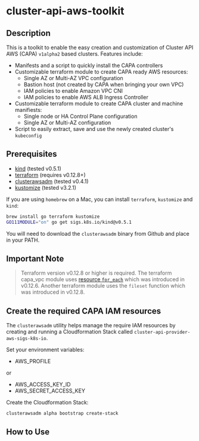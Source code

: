 # cluster-api-aws-toolkit

## Description

This is a toolkit to enable the easy creation and customization of Cluster API AWS (CAPA) `v1alpha2` based clusters. Features include:
* Manifests and a script to quickly install the CAPA controllers
* Customizable terraform module to create CAPA ready AWS resources:
    - Single AZ or Multi-AZ VPC configuration
    - Bastion host (not created by CAPA when bringing your own VPC)
    - IAM policies to enable Amazon VPC CNI
    - IAM policies to enable AWS ALB Ingress Controller
* Customizable terraform module to create CAPA cluster and machine manifiests:
    - Single node or HA Control Plane configuration
    - Single AZ or Multi-AZ configuration
* Script to easily extract, save and use the newly created cluster's `kubeconfig`

## Prerequisites

* [kind](https://kind.sigs.k8s.io/#installation-and-usage) (tested v0.5.1)
* [terraform](https://learn.hashicorp.com/terraform/getting-started/install.html) (requires v0.12.8+)
* [clusterawsadm](https://github.com/kubernetes-sigs/cluster-api-provider-aws/releases) (tested v0.4.1)
* [kustomize](https://github.com/kubernetes-sigs/kustomize/releases) (tested v3.2.1)

If you are using `homebrew` on a Mac, you can install `terraform`, `kustomize` and `kind`:

```bash
brew install go terraform kustomize
GO111MODULE="on" go get sigs.k8s.io/kind@v0.5.1
```

You will need to download the `clusterawsadm` binary from Github and place in your PATH.

## Important Note

> Terraform version v0.12.8 or higher is required. The terraform capa_vpc module uses [resource `for_each`](https://www.terraform.io/docs/configuration/resources.html#for_each-multiple-resource-instances-defined-by-a-map-or-set-of-strings) which was introduced in v0.12.6. Another terraform module uses the `fileset` function which was introduced in v0.12.8.

## Create the required CAPA IAM resources

The `clusterawsadm` utility helps manage the require IAM resources by creating and running a Cloudformation Stack called `cluster-api-provider-aws-sigs-k8s-io`.

Set your environment variables:
* AWS_PROFILE

or

* AWS_ACCESS_KEY_ID
* AWS_SECRET_ACCESS_KEY

Create the Cloudformation Stack:

```bash
clusterawsadm alpha bootstrap create-stack
```

## How to Use